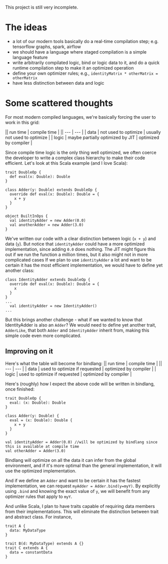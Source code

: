 This project is still very incomplete.

# The ideas

* a lot of our modern tools basically do a real-time compilation step; e.g. tensorflow graphs, spark, airflow
* we should have a language where staged compilation is a simple language feature
* write arbitrarily compilated logic, bind or logic data to it, and do a quick runtime compilation step to make it an optimized operation
* define your own optimizer rules; e.g., `identityMatrix * otherMatrix = otherMatrix`
* have less distinction between data and logic

# Some scattered thoughts

For most modern compiled languages, we're basically forcing the user to work in this grid:

|| run time | compile time |
|| --- | --- |
| data | not used to optimize | usually not used to optimize |
| logic | maybe partially optimized by JIT | optimized by compiler |

Since compile time logic is the only thing well optimized, we often coerce the developer to write a complex class hierarchy to make their code efficient.
Let's look at this Scala example (and I love Scala):

```
trait DoubleOp {
  def eval(x: Double): Double
}

class Adder(y: Double) extends DoubleOp {
  override def eval(x: Double): Double = {
    x + y
  }
}

object BuiltInOps {
  val identityAdder = new Adder(0.0)
  val anotherAdder = new Adder(3.0)
}
```

We've written our code with a clear distinction between logic (`x + y`) and data (`y`). 
But notice that `identityAdder` could have a more optimized implementation, since adding `0.0` does nothing.
The JIT might figure this out if we run the function a million times, but it also might not in more complicated cases
If we plan to use `identityAdder` a lot and want to be certain it has the most efficient implementation, we would have to define yet another class:

```
class IdentityAdder extends DoubleOp {
  override def eval(x: Double): Double = {
    x
  }
}
...
  val identityAdder = new IdentityAdder()
...
```

But this brings another challenge - what if we wanted to know that IdentityAdder is also an `Adder`? We would need to define yet another trait, `AdderLike`, that both `Adder` and `IdentityAdder` inherit from, making this simple code even more complicated.

## Improving on it

Here's what the table will become for bindlang:
|| run time | compile time |
|| --- | --- |
| data | used to optimize if requested | optimized by compiler |
| logic | used to optimize if requested | optimized by compiler |

Here's (roughly) how I expect the above code will be written in bindlang, once finished:

```
trait DoubleOp {
  eval: (x: Double): Double
}

class Adder(y: Double) {
  eval = (x: Double): Double {
    x + y
  }
}

val identityAdder = Adder(0.0) //will be optimized by bindlang since this is available at compile time
val otherAdder = Adder(3.0)
```

Bindlang will optimize on all the data it can infer from the global environment, and if it's more optimal than the general implementation, it will use the optimized implementation.

And if we define an `Adder` and want to be certain it has the fastest implementation, we can request `myAdder = Adder.bind(y=myY)`.
By explicitly using `.bind` and knowing the exact value of `y`, we will benefit from any optimizer rules that apply to `myY`.

And unlike Scala, I plan to have traits capable of requiring data members from their implementations.
This will eliminate the distinction between trait and abstract class.
For instance,

```
trait A {
  data: MyDataType
}

trait B(d: MyDataType) extends A {}
trait C extends A {
  data = constantData
}
```

